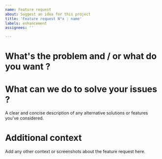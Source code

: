 ```yaml
---
name: Feature request
about: Suggest an idea for this project
title: 'Feature request N°x : name'
labels: enhancement
assignees: ''

---
```


# What's the problem and / or what do you want ?

# What can we do to solve your issues ?
A clear and concise description of any alternative solutions or features you've considered.

# Additional context
Add any other context or screenshots about the feature request here.
